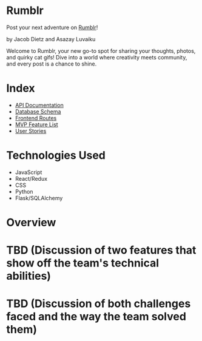 # Rumblr

Post your next adventure on [Rumblr](https://github.com/greenbar91/Tumblr-Project)!

by Jacob Dietz and Asazay Luvaiku

Welcome to Rumblr, your new go-to spot for sharing your thoughts, photos, and quirky cat gifs! Dive into a world where creativity meets community, and every post is a chance to shine.


# Index

- [API Documentation](https://github.com/greenbar91/Tumblr-Project/wiki/API-Routes)
- [Database Schema](https://github.com/greenbar91/Tumblr-Project/wiki/Database-Schema)
- [Frontend Routes]()
- [MVP Feature List](https://github.com/greenbar91/Tumblr-Project/wiki/Frontend-Routes)
- [User Stories](https://github.com/greenbar91/Tumblr-Project/wiki/User-Stories)

# Technologies Used

- JavaScript
- React/Redux
- CSS
- Python
- Flask/SQLAlchemy


# Overview

# TBD (Discussion of two features that show off the team's technical abilities)

# TBD (Discussion of both challenges faced and the way the team solved them)
